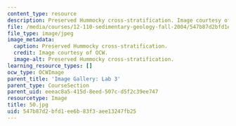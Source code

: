 ```yaml
---
content_type: resource
description: Preserved Hummocky cross-stratification. Image courtesy of OCW.
file: /media/courses/12-110-sedimentary-geology-fall-2004/547b87d2bfd1ee6b83f3aee13247fb25_50.jpg
file_type: image/jpeg
image_metadata:
  caption: Preserved Hummocky cross-stratification.
  credit: Image courtesy of OCW.
  image-alt: Preserved Hummocky cross-stratification.
learning_resource_types: []
ocw_type: OCWImage
parent_title: 'Image Gallery: Lab 3'
parent_type: CourseSection
parent_uid: eeeac8a5-415d-8eed-507c-d5f2c39ee747
resourcetype: Image
title: 50.jpg
uid: 547b87d2-bfd1-ee6b-83f3-aee13247fb25
---
```

